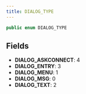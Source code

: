 ```yaml
---
title: DIALOG_TYPE
---
```


```csharp
public enum DIALOG_TYPE
```

## Fields

- **DIALOG_ASKCONNECT**: 4
- **DIALOG_ENTRY**: 3
- **DIALOG_MENU**: 1
- **DIALOG_MSG**: 0
- **DIALOG_TEXT**: 2

